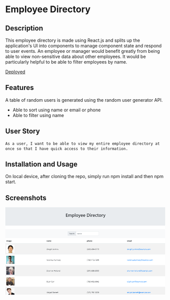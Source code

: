 # Employee Directory

## Description

This employee directory is made using React.js and splits up the application's UI into components to manage component state and respond to user events. An employee or manager would benefit greatly from being able to view non-sensitive data about other employees. It would be particularly helpful to be able to filter employees by name.

[Deployed](https://mcui1997.github.io/Employee-Directory//)

## Features

A table of random users is generated using the random user generator API.

  * Able to sort using name or email or phone
  * Able to filter using name

## User Story

```
As a user, I want to be able to view my entire employee directory at once so that I have quick access to their information.
```

## Installation and Usage

On local device, after cloning the repo, simply run npm install and then npm start.


## Screenshots

![Alt text](/screenshots/main.PNG "Main")

